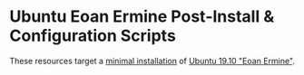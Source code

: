 # Ubuntu Eoan Ermine Post-Install & Configuration Scripts

These resources target a [minimal installation](https://askubuntu.com/questions/1032718/minimal-installation-details) of [Ubuntu 19.10 "Eoan Ermine"](https://wiki.ubuntu.com/EoanErmine/ReleaseNotes).
